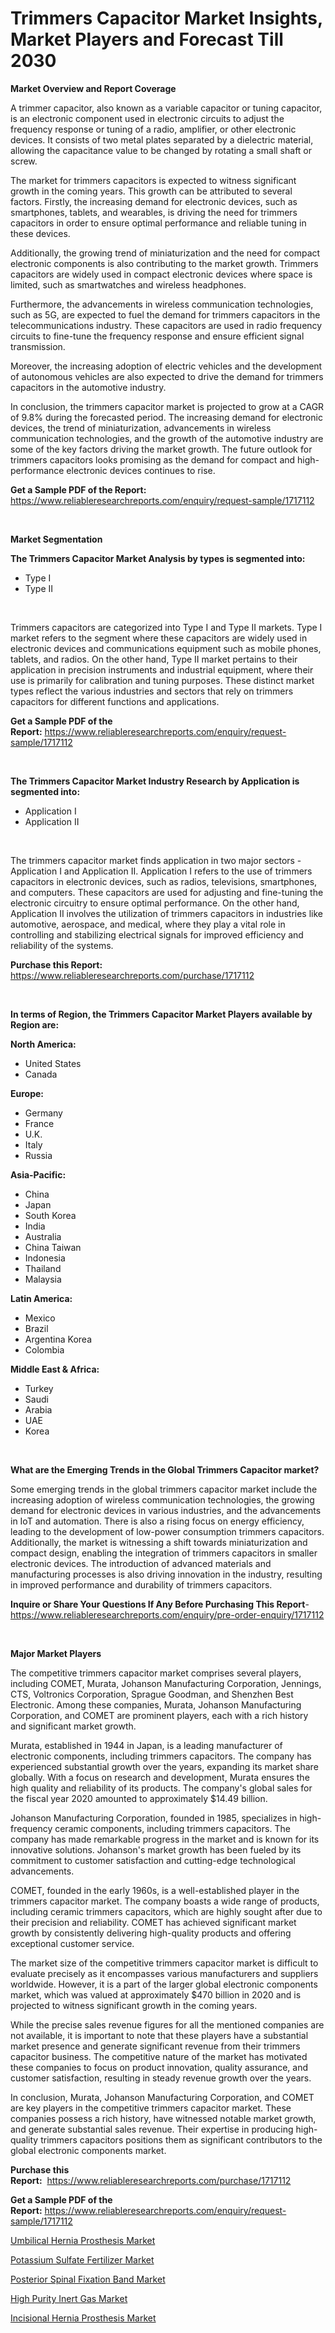 <p><h1>Trimmers Capacitor Market Insights, Market Players and Forecast Till 2030</h1></p><p><strong>Market Overview and Report Coverage</strong></p>
<p><p>A trimmer capacitor, also known as a variable capacitor or tuning capacitor, is an electronic component used in electronic circuits to adjust the frequency response or tuning of a radio, amplifier, or other electronic devices. It consists of two metal plates separated by a dielectric material, allowing the capacitance value to be changed by rotating a small shaft or screw.</p><p>The market for trimmers capacitors is expected to witness significant growth in the coming years. This growth can be attributed to several factors. Firstly, the increasing demand for electronic devices, such as smartphones, tablets, and wearables, is driving the need for trimmers capacitors in order to ensure optimal performance and reliable tuning in these devices.</p><p>Additionally, the growing trend of miniaturization and the need for compact electronic components is also contributing to the market growth. Trimmers capacitors are widely used in compact electronic devices where space is limited, such as smartwatches and wireless headphones.</p><p>Furthermore, the advancements in wireless communication technologies, such as 5G, are expected to fuel the demand for trimmers capacitors in the telecommunications industry. These capacitors are used in radio frequency circuits to fine-tune the frequency response and ensure efficient signal transmission.</p><p>Moreover, the increasing adoption of electric vehicles and the development of autonomous vehicles are also expected to drive the demand for trimmers capacitors in the automotive industry.</p><p>In conclusion, the trimmers capacitor market is projected to grow at a CAGR of 9.8% during the forecasted period. The increasing demand for electronic devices, the trend of miniaturization, advancements in wireless communication technologies, and the growth of the automotive industry are some of the key factors driving the market growth. The future outlook for trimmers capacitors looks promising as the demand for compact and high-performance electronic devices continues to rise.</p></p>
<p><strong>Get a Sample PDF of the Report:</strong> <a href="https://www.reliableresearchreports.com/enquiry/request-sample/1717112">https://www.reliableresearchreports.com/enquiry/request-sample/1717112</a></p>
<p>&nbsp;</p>
<p><strong>Market Segmentation</strong></p>
<p><strong>The Trimmers Capacitor Market Analysis by types is segmented into:</strong></p>
<p><ul><li>Type I</li><li>Type II</li></ul></p>
<p>&nbsp;</p>
<p><p>Trimmers capacitors are categorized into Type I and Type II markets. Type I market refers to the segment where these capacitors are widely used in electronic devices and communications equipment such as mobile phones, tablets, and radios. On the other hand, Type II market pertains to their application in precision instruments and industrial equipment, where their use is primarily for calibration and tuning purposes. These distinct market types reflect the various industries and sectors that rely on trimmers capacitors for different functions and applications.</p></p>
<p><strong>Get a Sample PDF of the Report:</strong>&nbsp;<a href="https://www.reliableresearchreports.com/enquiry/request-sample/1717112">https://www.reliableresearchreports.com/enquiry/request-sample/1717112</a></p>
<p>&nbsp;</p>
<p><strong>The Trimmers Capacitor Market Industry Research by Application is segmented into:</strong></p>
<p><ul><li>Application I</li><li>Application II</li></ul></p>
<p>&nbsp;</p>
<p><p>The trimmers capacitor market finds application in two major sectors - Application I and Application II. Application I refers to the use of trimmers capacitors in electronic devices, such as radios, televisions, smartphones, and computers. These capacitors are used for adjusting and fine-tuning the electronic circuitry to ensure optimal performance. On the other hand, Application II involves the utilization of trimmers capacitors in industries like automotive, aerospace, and medical, where they play a vital role in controlling and stabilizing electrical signals for improved efficiency and reliability of the systems.</p></p>
<p><strong>Purchase this Report:</strong>&nbsp; <a href="https://www.reliableresearchreports.com/purchase/1717112">https://www.reliableresearchreports.com/purchase/1717112</a></p>
<p>&nbsp;</p>
<p><strong>In terms of Region, the Trimmers Capacitor Market Players available by Region are:</strong></p>
<p>
    <p> <strong> North America: </strong>
        <ul>
            <li>United States</li>
            <li>Canada</li>
        </ul>
        </p> 
    <p> <strong> Europe: </strong>
        <ul>
            <li>Germany</li>
            <li>France</li>
            <li>U.K.</li>
            <li>Italy</li>
            <li>Russia</li>
        </ul>
        </p> 
    <p> <strong> Asia-Pacific: </strong>
        <ul>
            <li>China</li>
            <li>Japan</li>
            <li>South Korea</li>
            <li>India</li>
            <li>Australia</li>
            <li>China Taiwan</li>
            <li>Indonesia</li>
            <li>Thailand</li>
            <li>Malaysia</li>
        </ul>
        </p> 
    <p> <strong> Latin America: </strong>
        <ul>
            <li>Mexico</li>
            <li>Brazil</li>
            <li>Argentina Korea</li>
            <li>Colombia</li>
        </ul>
        </p> 
    <p> <strong> Middle East & Africa: </strong>
        <ul>
            <li>Turkey</li>
            <li>Saudi</li>
            <li>Arabia</li>
            <li>UAE</li>
            <li>Korea</li>
        </ul>
    </p>
    </p>
<p>&nbsp;</p>
<p><strong>What are the Emerging Trends in the Global Trimmers Capacitor market?</strong></p>
<p><p>Some emerging trends in the global trimmers capacitor market include the increasing adoption of wireless communication technologies, the growing demand for electronic devices in various industries, and the advancements in IoT and automation. There is also a rising focus on energy efficiency, leading to the development of low-power consumption trimmers capacitors. Additionally, the market is witnessing a shift towards miniaturization and compact design, enabling the integration of trimmers capacitors in smaller electronic devices. The introduction of advanced materials and manufacturing processes is also driving innovation in the industry, resulting in improved performance and durability of trimmers capacitors.</p></p>
<p><strong>Inquire or Share Your Questions If Any Before Purchasing This Report</strong>- <a href="https://www.reliableresearchreports.com/enquiry/pre-order-enquiry/1717112">https://www.reliableresearchreports.com/enquiry/pre-order-enquiry/1717112</a></p>
<p>&nbsp;</p>
<p><strong>Major Market Players</strong></p>
<p><p>The competitive trimmers capacitor market comprises several players, including COMET, Murata, Johanson Manufacturing Corporation, Jennings, CTS, Voltronics Corporation, Sprague Goodman, and Shenzhen Best Electronic. Among these companies, Murata, Johanson Manufacturing Corporation, and COMET are prominent players, each with a rich history and significant market growth.</p><p>Murata, established in 1944 in Japan, is a leading manufacturer of electronic components, including trimmers capacitors. The company has experienced substantial growth over the years, expanding its market share globally. With a focus on research and development, Murata ensures the high quality and reliability of its products. The company's global sales for the fiscal year 2020 amounted to approximately $14.49 billion.</p><p>Johanson Manufacturing Corporation, founded in 1985, specializes in high-frequency ceramic components, including trimmers capacitors. The company has made remarkable progress in the market and is known for its innovative solutions. Johanson's market growth has been fueled by its commitment to customer satisfaction and cutting-edge technological advancements.</p><p>COMET, founded in the early 1960s, is a well-established player in the trimmers capacitor market. The company boasts a wide range of products, including ceramic trimmers capacitors, which are highly sought after due to their precision and reliability. COMET has achieved significant market growth by consistently delivering high-quality products and offering exceptional customer service.</p><p>The market size of the competitive trimmers capacitor market is difficult to evaluate precisely as it encompasses various manufacturers and suppliers worldwide. However, it is a part of the larger global electronic components market, which was valued at approximately $470 billion in 2020 and is projected to witness significant growth in the coming years.</p><p>While the precise sales revenue figures for all the mentioned companies are not available, it is important to note that these players have a substantial market presence and generate significant revenue from their trimmers capacitor business. The competitive nature of the market has motivated these companies to focus on product innovation, quality assurance, and customer satisfaction, resulting in steady revenue growth over the years.</p><p>In conclusion, Murata, Johanson Manufacturing Corporation, and COMET are key players in the competitive trimmers capacitor market. These companies possess a rich history, have witnessed notable market growth, and generate substantial sales revenue. Their expertise in producing high-quality trimmers capacitors positions them as significant contributors to the global electronic components market.</p></p>
<p><strong>Purchase this Report:</strong>&nbsp;&nbsp;<a href="https://www.reliableresearchreports.com/purchase/1717112">https://www.reliableresearchreports.com/purchase/1717112</a></p>
<p></p>
<p><strong>Get a Sample PDF of the Report:</strong>&nbsp;<a href="https://www.reliableresearchreports.com/enquiry/request-sample/1717112">https://www.reliableresearchreports.com/enquiry/request-sample/1717112</a></p>
<p><p><a href="https://www.linkedin.com/pulse/umbilical-hernia-prosthesis-market-size-share-amp-trends/">Umbilical Hernia Prosthesis Market</a></p><p><a href="https://medium.com/@sanjoy753352/potassium-sulfate-fertilizer-market-comprehensive-assessment-by-type-application-and-geography-19438c233299">Potassium Sulfate Fertilizer Market</a></p><p><a href="https://www.linkedin.com/pulse/posterior-spinal-fixation-band-market-size-share-amp-trends/">Posterior Spinal Fixation Band Market</a></p><p><a href="https://medium.com/@darrensipes2023/high-purity-inert-gas-market-size-market-outlook-and-market-forecast-2023-to-2030-a031a9800a29">High Purity Inert Gas Market</a></p><p><a href="https://www.linkedin.com/pulse/incisional-hernia-prosthesis-market-research-report-unlocks/">Incisional Hernia Prosthesis Market</a></p></p>